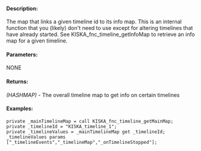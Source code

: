 #### Description:
The map that links a given timeline id to its info map. This is an internal function that you (likely) don't need to use except for altering timelines that have already started. See KISKA_fnc_timeline_getInfoMap to retrieve an info map for a given timeline.

#### Parameters:
NONE

#### Returns:
*(HASHMAP)* - The overall timeline map to get info on certain timelines

#### Examples:
```sqf
private _mainTimelineMap = call KISKA_fnc_timeline_getMainMap;
private _timelineId = "KISKA_timeline_1";
private _timelineValues = _mainTimelineMap get _timelineId;
_timelineValues params ["_timelineEvents","_timelineMap","_onTimelineStopped"];
```

